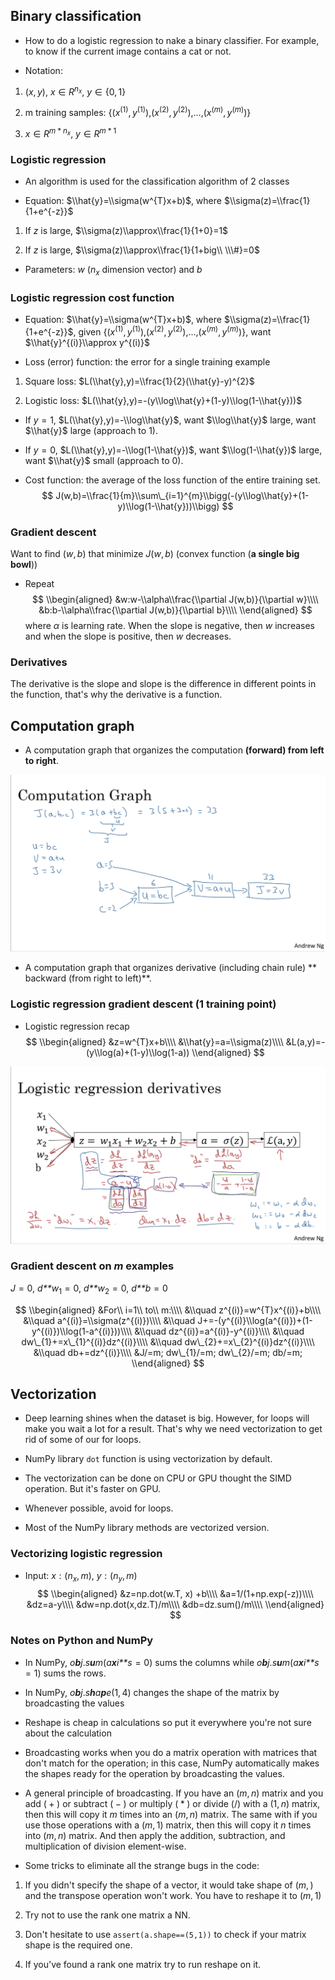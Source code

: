 Binary classification
---------------------

-   How to do a logistic regression to nake a binary classifier. For
    example, to know if the current image contains a cat or not.

-   Notation:

1.  (*x*, *y*), *x* ∈ *R*<sup>*n*<sub>*x*</sub></sup>, *y* ∈ {0, 1}

2.  m training samples:
    {(*x*<sup>(1)</sup>, *y*<sup>(1)</sup>),(*x*<sup>(2)</sup>, *y*<sup>(2)</sup>),…,(*x*<sup>(*m*)</sup>, *y*<sup>(*m*)</sup>)}

3.  *x* ∈ *R*<sup>*m* \* *n*<sub>*x*</sub></sup>,
    *y* ∈ *R*<sup>*m* \* 1</sup>

### Logistic regression

-   An algorithm is used for the classification algorithm of 2 classes

-   Equation: $\\hat{y}=\\sigma(w^{T}x+b)$, where
    $\\sigma(z)=\\frac{1}{1+e^{-z}}$

1.  If *z* is large, $\\sigma(z)\\approx\\frac{1}{1+0}=1$

2.  If *z* is large, $\\sigma(z)\\approx\\frac{1}{1+big\\ \\\#}=0$

-   Parameters: *w* (*n*<sub>*x*</sub> dimension vector) and *b*

### Logistic regression cost function

-   Equation: $\\hat{y}=\\sigma(w^{T}x+b)$, where
    $\\sigma(z)=\\frac{1}{1+e^{-z}}$, given
    {(*x*<sup>(1)</sup>, *y*<sup>(1)</sup>),(*x*<sup>(2)</sup>, *y*<sup>(2)</sup>),…,(*x*<sup>(*m*)</sup>, *y*<sup>(*m*)</sup>)},
    want $\\hat{y}^{(i)}\\approx y^{(i)}$

-   Loss (error) function: the error for a single training example

1.  Square loss: $L(\\hat{y},y)=\\frac{1}{2}(\\hat{y}-y)^{2}$

2.  Logistic loss:
    $L(\\hat{y},y)=-(y\\log\\hat{y}+(1-y)\\log(1-\\hat{y}))$

-   If *y* = 1, $L(\\hat{y},y)=-\\log\\hat{y}$, want $\\log\\hat{y}$
    large, want $\\hat{y}$ large (approach to 1).

-   If *y* = 0, $L(\\hat{y},y)=-\\log(1-\\hat{y})$, want
    $\\log(1-\\hat{y})$ large, want $\\hat{y}$ small (approach to 0).

-   Cost function: the average of the loss function of the entire
    training set.
    $$
    J(w,b)=\\frac{1}{m}\\sum\_{i=1}^{m}\\bigg(-(y\\log\\hat{y}+(1-y)\\log(1-\\hat{y}))\\bigg)
    $$

### Gradient descent

Want to find (*w*, *b*) that minimize *J*(*w*, *b*) (convex function
(**a single big bowl**))

-   Repeat
    $$
    \\begin{aligned}
    &w:w-\\alpha\\frac{\\partial J(w,b)}{\\partial w}\\\\
    &b:b-\\alpha\\frac{\\partial J(w,b)}{\\partial b}\\\\
    \\end{aligned}
    $$
     where *α* is learning rate. When the slope is negative, then *w*
    increases and when the slope is positive, then *w* decreases.

### Derivatives

The derivative is the slope and slope is the difference in different
points in the function, that's why the derivative is a function.

Computation graph
-----------------

-   A computation graph that organizes the computation **(forward) from
    left to right**.

![](https://github.com/Veronica0206/Coursera_deep-learning/blob/master/Course1/screenshot/4.PNG)

-   A computation graph that organizes derivative (including chain rule)
    \*\* backward (from right to left)\*\*.

### Logistic regression gradient descent (1 training point)

-   Logistic regression recap
    $$
    \\begin{aligned}
    &z=w^{T}x+b\\\\
    &\\hat{y}=a=\\sigma(z)\\\\
    &L(a,y)=-(y\\log(a)+(1-y)\\log(1-a))
    \\end{aligned}
    $$
 
 ![](https://github.com/Veronica0206/Coursera_deep-learning/blob/master/Course1/screenshot/6.PNG)

### Gradient descent on *m* examples

*J* = 0, *d**w*<sub>1</sub> = 0, *d**w*<sub>2</sub> = 0, *d**b* = 0

$$
\\begin{aligned}
&For\\ i=1\\ to\\ m:\\\\
&\\quad z^{(i)}=w^{T}x^{(i)}+b\\\\
&\\quad a^{(i)}=\\sigma(z^{(i)})\\\\
&\\quad J+=-(y^{(i)}\\log(a^{(i)})+(1-y^{(i)})\\log(1-a^{(i)}))\\\\
&\\quad dz^{(i)}=a^{(i)}-y^{(i)}\\\\
&\\quad dw\_{1}+=x\_{1}^{(i)}dz^{(i)}\\\\
&\\quad dw\_{2}+=x\_{2}^{(i)}dz^{(i)}\\\\
&\\quad db+=dz^{(i)}\\\\
&J/=m; dw\_{1}/=m; dw\_{2}/=m; db/=m;
\\end{aligned}
$$

Vectorization
-------------

-   Deep learning shines when the dataset is big. However, for loops
    will make you wait a lot for a result. That's why we need
    vectorization to get rid of some of our for loops.

-   NumPy library `dot` function is using vectorization by default.

-   The vectorization can be done on CPU or GPU thought the SIMD
    operation. But it's faster on GPU.

-   Whenever possible, avoid for loops.

-   Most of the NumPy library methods are vectorized version.

### Vectorizing logistic regression

-   Input: *x* : (*n*<sub>*x*</sub>, *m*),
    *y* : (*n*<sub>*y*</sub>, *m*)
    $$
    \\begin{aligned}
    &z=np.dot(w.T, x) +b\\\\
    &a=1/(1+np.exp(-z))\\\\
    &dz=a-y\\\\
    &dw=np.dot(x,dz.T)/m\\\\
    &db=dz.sum()/m\\\\
    \\end{aligned}
    $$

### Notes on Python and NumPy

-   In NumPy, *o**b**j*.*s**u**m*(*a**x**i**s* = 0) sums the columns
    while *o**b**j*.*s**u**m*(*a**x**i**s* = 1) sums the rows.

-   In NumPy, *o**b**j*.*s**h**a**p**e*(1, 4) changes the shape of the
    matrix by broadcasting the values

-   Reshape is cheap in calculations so put it everywhere you're not
    sure about the calculation

-   Broadcasting works when you do a matrix operation with matrices that
    don't match for the operation; in this case, NumPy automatically
    makes the shapes ready for the operation by broadcasting the values.

-   A general principle of broadcasting. If you have an (*m*, *n*)
    matrix and you add ( + ) or subtract ( − ) or multiply ( \* ) or
    divide (/) with a (1, *n*) matrix, then this will copy it *m* times
    into an (*m*, *n*) matrix. The same with if you use those operations
    with a (*m*, 1) matrix, then this will copy it *n* times into
    (*m*, *n*) matrix. And then apply the addition, subtraction, and
    multiplication of division element-wise.

-   Some tricks to eliminate all the strange bugs in the code:

1.  If you didn't specify the shape of a vector, it would take shape of
    (*m*, ) and the transpose operation won't work. You have to reshape
    it to (*m*, 1)

2.  Try not to use the rank one matrix a NN.

3.  Don't hesitate to use `assert(a.shape==(5,1))` to check if your
    matrix shape is the required one.

4.  If you've found a rank one matrix try to run reshape on it.
